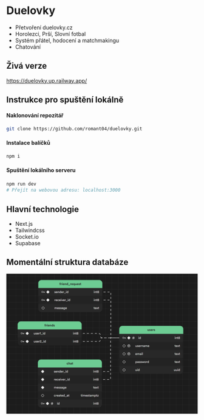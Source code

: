 # Duelovky
- Přetvoření duelovky.cz
- Horolezci, Prší, Slovní fotbal
- Systém přátel, hodocení a matchmakingu
- Chatování

## Živá verze
https://duelovky.up.railway.app/


##  Instrukce pro spuštění lokálně
#### Naklonování repozitář
```bash
git clone https://github.com/romant04/duelovky.git
```

#### Instalace balíčků
```bash
npm i
```
#### Spuštění lokálního serveru
```bash
npm run dev
# Přejít na webovou adresu: localhost:3000
```

## Hlavní technologie
- Next.js
- Tailwindcss
- Socket.io
- Supabase

## Momentální struktura databáze
![img_1.png](img_1.png)
